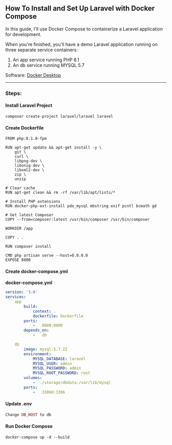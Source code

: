 ## How To Install and Set Up Laravel with Docker Compose

In this guide, I'll use Docker Compose to containerize a Laravel application for development. 

When you're finished, you'll have a demo Laravel application running on three separate service containers:

1. An app service running PHP 8.1
2. An db service running MYSQL 5.7

Software:
[Docker Desktop](https://docs.docker.com/docker-for-windows/install/)

---

### Steps:

#### Install Laravel Project

```command
composer create-project laravel/laravel laravel
```

#### Create Dockerfile

```command
FROM php:8.1.0-fpm

RUN apt-get update && apt-get install -y \
    git \
    curl \
    libpng-dev \
    libonig-dev \
    libxml2-dev \
    zip \
    unzip

# Clear cache
RUN apt-get clean && rm -rf /var/lib/apt/lists/*

# Install PHP extensions
RUN docker-php-ext-install pdo_mysql mbstring exif pcntl bcmath gd

# Get latest Composer
COPY --from=composer:latest /usr/bin/composer /usr/bin/composer

WORKDIR /app

COPY . .

RUN composer install

CMD php artisan serve --host=0.0.0.0
EXPOSE 8000
```

#### Create docker-compose.yml

**docker-compose.yml**

```yml
version: '3.8'
services:
    app
        build:
            context: .
            dockerfile: Dockerfile
        ports:
            -   8000:8000
        depends_on:
            -   db

    db
        image: mysql:5.7.22
        environment:
            MYSQL_DATABASE: laravel
            MYSQL_USER: admin
            MYSQL_PASSWORD: admin
            MYSQL_ROOT_PASSWORD: root
        volumes:
            -  ./storage/dbdata:/var/lib/mysql
        ports:
            -   33060:3306            
```


#### Update .env

```php
Change DB_HOST to db
```

#### Run Docker Compose

```command
docker-compose up -d --build
```
